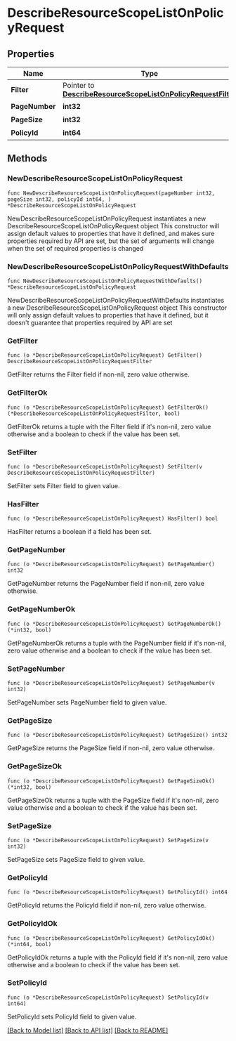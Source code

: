 # DescribeResourceScopeListOnPolicyRequest

## Properties

Name | Type | Description | Notes
------------ | ------------- | ------------- | -------------
**Filter** | Pointer to [**DescribeResourceScopeListOnPolicyRequestFilter**](DescribeResourceScopeListOnPolicyRequestFilter.md) |  | [optional] 
**PageNumber** | **int32** | 请求页码 | 
**PageSize** | **int32** | 请求条数 | 
**PolicyId** | **int64** | 权限组 ID | 

## Methods

### NewDescribeResourceScopeListOnPolicyRequest

`func NewDescribeResourceScopeListOnPolicyRequest(pageNumber int32, pageSize int32, policyId int64, ) *DescribeResourceScopeListOnPolicyRequest`

NewDescribeResourceScopeListOnPolicyRequest instantiates a new DescribeResourceScopeListOnPolicyRequest object
This constructor will assign default values to properties that have it defined,
and makes sure properties required by API are set, but the set of arguments
will change when the set of required properties is changed

### NewDescribeResourceScopeListOnPolicyRequestWithDefaults

`func NewDescribeResourceScopeListOnPolicyRequestWithDefaults() *DescribeResourceScopeListOnPolicyRequest`

NewDescribeResourceScopeListOnPolicyRequestWithDefaults instantiates a new DescribeResourceScopeListOnPolicyRequest object
This constructor will only assign default values to properties that have it defined,
but it doesn't guarantee that properties required by API are set

### GetFilter

`func (o *DescribeResourceScopeListOnPolicyRequest) GetFilter() DescribeResourceScopeListOnPolicyRequestFilter`

GetFilter returns the Filter field if non-nil, zero value otherwise.

### GetFilterOk

`func (o *DescribeResourceScopeListOnPolicyRequest) GetFilterOk() (*DescribeResourceScopeListOnPolicyRequestFilter, bool)`

GetFilterOk returns a tuple with the Filter field if it's non-nil, zero value otherwise
and a boolean to check if the value has been set.

### SetFilter

`func (o *DescribeResourceScopeListOnPolicyRequest) SetFilter(v DescribeResourceScopeListOnPolicyRequestFilter)`

SetFilter sets Filter field to given value.

### HasFilter

`func (o *DescribeResourceScopeListOnPolicyRequest) HasFilter() bool`

HasFilter returns a boolean if a field has been set.

### GetPageNumber

`func (o *DescribeResourceScopeListOnPolicyRequest) GetPageNumber() int32`

GetPageNumber returns the PageNumber field if non-nil, zero value otherwise.

### GetPageNumberOk

`func (o *DescribeResourceScopeListOnPolicyRequest) GetPageNumberOk() (*int32, bool)`

GetPageNumberOk returns a tuple with the PageNumber field if it's non-nil, zero value otherwise
and a boolean to check if the value has been set.

### SetPageNumber

`func (o *DescribeResourceScopeListOnPolicyRequest) SetPageNumber(v int32)`

SetPageNumber sets PageNumber field to given value.


### GetPageSize

`func (o *DescribeResourceScopeListOnPolicyRequest) GetPageSize() int32`

GetPageSize returns the PageSize field if non-nil, zero value otherwise.

### GetPageSizeOk

`func (o *DescribeResourceScopeListOnPolicyRequest) GetPageSizeOk() (*int32, bool)`

GetPageSizeOk returns a tuple with the PageSize field if it's non-nil, zero value otherwise
and a boolean to check if the value has been set.

### SetPageSize

`func (o *DescribeResourceScopeListOnPolicyRequest) SetPageSize(v int32)`

SetPageSize sets PageSize field to given value.


### GetPolicyId

`func (o *DescribeResourceScopeListOnPolicyRequest) GetPolicyId() int64`

GetPolicyId returns the PolicyId field if non-nil, zero value otherwise.

### GetPolicyIdOk

`func (o *DescribeResourceScopeListOnPolicyRequest) GetPolicyIdOk() (*int64, bool)`

GetPolicyIdOk returns a tuple with the PolicyId field if it's non-nil, zero value otherwise
and a boolean to check if the value has been set.

### SetPolicyId

`func (o *DescribeResourceScopeListOnPolicyRequest) SetPolicyId(v int64)`

SetPolicyId sets PolicyId field to given value.



[[Back to Model list]](../README.md#documentation-for-models) [[Back to API list]](../README.md#documentation-for-api-endpoints) [[Back to README]](../README.md)


